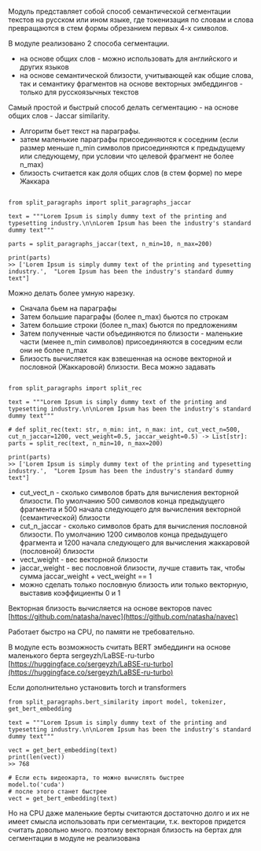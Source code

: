 Модуль представляет собой способ семантической сегментации текстов на русском или ином языке, где токенизация по словам и слова превращаются в стем формы обрезанием первых 4-х символов.

В модуле реализовано 2 способа сегментации.
- на основе общих слов - можно использовать для английского и других языков
- на основе семантической близости, учитывающей как общие слова, так и семантику фрагментов на основе векторных эмбеддингов - только для русскоязычных текстов

Самый простой и быстрый способ делать сегментацию - на основе общих слов - Jaccar similarity.

- Алгоритм бьет текст на параграфы.
- затем маленькие параграфы присоединяются к соседним (если размер меньше n_min символов присоединяются к предыдущему или следующему, при условии что целевой фрагмент не более n_max)
- близость считается как доля общих слов (в стем форме) по мере Жаккара

```python3

from split_paragraphs import split_paragraphs_jaccar

text = """Lorem Ipsum is simply dummy text of the printing and typesetting industry.\n\nLorem Ipsum has been the industry's standard dummy text"""

parts = split_paragraphs_jaccar(text, n_min=10, n_max=200)

print(parts) 
>> ['Lorem Ipsum is simply dummy text of the printing and typesetting industry.',  "Lorem Ipsum has been the industry's standard dummy text"]
```

Можно делать более умную нарезку.
- Сначала бьем на параграфы
- Затем большие параграфы (более n_max) бьются по строкам
- Затем большие строки (более n_max) бьются по предложениям
- Затем полученные части объединяются по близости - маленькие части (менее n_min символов) присоединяются в соседним если они не более n_max
- Близость вычисляется как взвешенная на основе векторной и пословной (Жаккаровой) близости. Веса можно задавать

```python3

from split_paragraphs import split_rec

text = """Lorem Ipsum is simply dummy text of the printing and typesetting industry.\n\nLorem Ipsum has been the industry's standard dummy text"""

# def split_rec(text: str, n_min: int, n_max: int, cut_vect_n=500, cut_n_jaccar=1200, vect_weight=0.5, jaccar_weight=0.5) -> List[str]:
parts = split_rec(text, n_min=10, n_max=200)

print(parts) 
>> ['Lorem Ipsum is simply dummy text of the printing and typesetting industry.',  "Lorem Ipsum has been the industry's standard dummy text"]
```

- cut_vect_n - сколько символов брать для вычисления векторной близости. По умолчанию 500 символов конца предыдущего фрагмента и 500 начала следующего для вычисления векторной (семантической) близости
- cut_n_jaccar - сколько символов брать для вычисления пословной близости. По умолчанию 1200 символов конца предыдущего фрагмента и 1200 начала следующего для вычисления жаккаровой (пословной) близости
- vect_weight - вес векторной близости
- jaccar_weight - вес пословной близости, лучше ставить так, чтобы сумма jaccar_weight + vect_weight == 1
- можно сделать только пословную близость или только векторную, выставив коэффициенты 0 и 1

Векторная близость вычисляется на основе векторов navec [https://github.com/natasha/navec](https://github.com/natasha/navec)

Работает быстро на CPU, по памяти не требовательно.

В модуле есть возможность считать BERT эмбеддинги на основе маленького берта sergeyzh/LaBSE-ru-turbo [https://huggingface.co/sergeyzh/LaBSE-ru-turbo](https://huggingface.co/sergeyzh/LaBSE-ru-turbo)

Если дополнительно установить torch и transformers

```python3
from split_paragraphs.bert_similarity import model, tokenizer, get_bert_embedding

text = """Lorem Ipsum is simply dummy text of the printing and typesetting industry.\n\nLorem Ipsum has been the industry's standard dummy text"""

vect = get_bert_embedding(text)
print(len(vect))
>> 768

# Если есть видеокарта, то можно вычислять быстрее
model.to('cuda')
# после этого станет быстрее
vect = get_bert_embedding(text)
```
Но на CPU даже маленькие берты считаются достаточно долго и их не имеет смысла использовать при сегментации, 
т.к. векторов придется считать довольно много. 
поэтому векторная близость на бертах для сегментации в модуле не реализована
